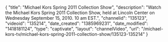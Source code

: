 {
    "title": "Michael Kors Spring 2011 Collection Show",
    "description": "Watch the Michael Kors Spring 2011 Collection Show, held at Lincoln Center on Wednesday September 15, 2010. 10 am EST.",
    "channelid": "135123",
    "videoid": "135214",
    "date_created": "1385969231",
    "date_modified": "1418181124",
    "type": "captivate",
    "layout": "channelVideo",
    "url": "\/michael-kors-tv\/michael-kors-spring-2011-collection-show\/135123-135214"
}